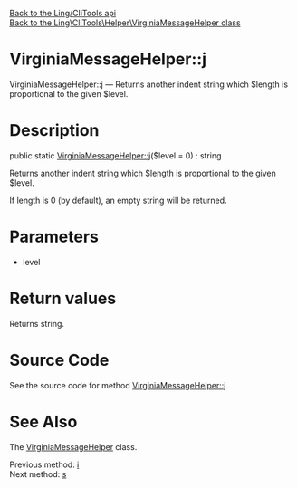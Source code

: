 [Back to the Ling/CliTools api](https://github.com/lingtalfi/CliTools/blob/master/doc/api/Ling/CliTools.md)<br>
[Back to the Ling\CliTools\Helper\VirginiaMessageHelper class](https://github.com/lingtalfi/CliTools/blob/master/doc/api/Ling/CliTools/Helper/VirginiaMessageHelper.md)


VirginiaMessageHelper::j
================



VirginiaMessageHelper::j — Returns another indent string which $length is proportional to the given $level.




Description
================


public static [VirginiaMessageHelper::j](https://github.com/lingtalfi/CliTools/blob/master/doc/api/Ling/CliTools/Helper/VirginiaMessageHelper/j.md)($level = 0) : string




Returns another indent string which $length is proportional to the given $level.

If length is 0 (by default), an empty string will be returned.




Parameters
================


- level

    


Return values
================

Returns string.








Source Code
===========
See the source code for method [VirginiaMessageHelper::j](https://github.com/lingtalfi/CliTools/blob/master/Helper/VirginiaMessageHelper.php#L172-L178)


See Also
================

The [VirginiaMessageHelper](https://github.com/lingtalfi/CliTools/blob/master/doc/api/Ling/CliTools/Helper/VirginiaMessageHelper.md) class.

Previous method: [i](https://github.com/lingtalfi/CliTools/blob/master/doc/api/Ling/CliTools/Helper/VirginiaMessageHelper/i.md)<br>Next method: [s](https://github.com/lingtalfi/CliTools/blob/master/doc/api/Ling/CliTools/Helper/VirginiaMessageHelper/s.md)<br>


